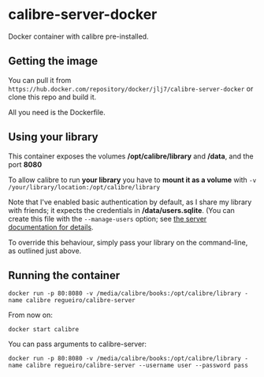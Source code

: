 calibre-server-docker
=====================

Docker container with calibre pre-installed.


Getting the image
-----------------
You can pull it from ``https://hub.docker.com/repository/docker/jlj7/calibre-server-docker`` or clone this repo and build it.

All you need is the Dockerfile.


Using your library
------------------

This container exposes the volumes **/opt/calibre/library** and **/data**, and the port **8080**

To allow calibre to run **your library** you have to **mount it as a volume** with ``-v /your/library/location:/opt/calibre/library``

Note that I've enabled basic authentication by default, as I share my library with friends; it expects the credentials in **/data/users.sqlite**. (You can create this file with the ``--manage-users`` option; see [the server documentation for details](https://manual.calibre-ebook.com/server.html#managing-user-accounts-from-the-command-line-only).

To override this behaviour, simply pass your library on the command-line, as outlined just above.


Running the container
------------------------

    docker run -p 80:8080 -v /media/calibre/books:/opt/calibre/library -name calibre regueiro/calibre-server

From now on:

    docker start calibre

You can pass arguments to calibre-server:

    docker run -p 80:8080 -v /media/calibre/books:/opt/calibre/library -name calibre regueiro/calibre-server --username user --password pass
